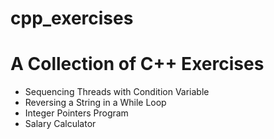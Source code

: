 # cpp_exercises

# A Collection of C++ Exercises

* Sequencing Threads with Condition Variable
* Reversing a String in a While Loop
* Integer Pointers Program
* Salary Calculator
